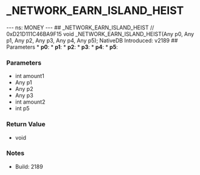 # _NETWORK_EARN_ISLAND_HEIST

--- ns: MONEY --- ## _NETWORK_EARN_ISLAND_HEIST  // 0xD21D111C46BA9F15 void _NETWORK_EARN_ISLAND_HEIST(Any p0, Any p1, Any p2, Any p3, Any p4, Any p5);  NativeDB Introduced: v2189  ## Parameters * **p0**: * **p1**: * **p2**: * **p3**: * **p4**: * **p5**:

### Parameters
* int amount1
* Any p1
* Any p2
* Any p3
* int amount2
* int p5

### Return Value
* void

### Notes
* Build: 2189

